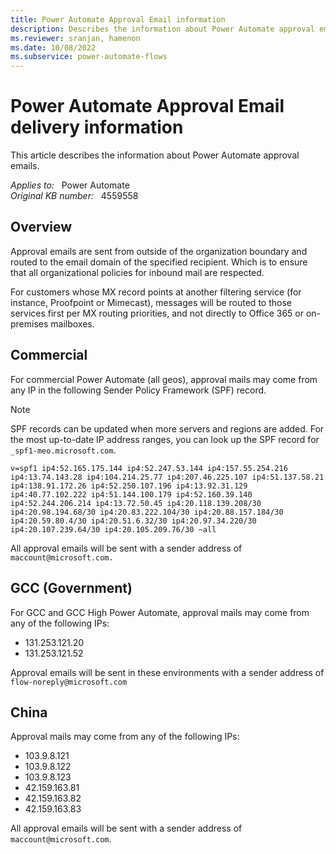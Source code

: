 ```yaml
---
title: Power Automate Approval Email information
description: Describes the information about Power Automate approval emails.
ms.reviewer: sranjan, hamenon
ms.date: 10/08/2022
ms.subservice: power-automate-flows
---
```

# Power Automate Approval Email delivery information

This article describes the information about Power Automate approval emails.

_Applies to:_ &nbsp; Power Automate  
_Original KB number:_ &nbsp; 4559558

## Overview

Approval emails are sent from outside of the organization boundary and routed to the email domain of the specified recipient. Which is to ensure that all organizational policies for inbound mail are respected.

For customers whose MX record points at another filtering service (for instance, Proofpoint or Mimecast), messages will be routed to those services first per MX routing priorities, and not directly to Office 365 or on-premises mailboxes.

## Commercial

For commercial Power Automate (all geos), approval mails may come from any IP in the following Sender Policy Framework (SPF) record.

> [!NOTE]
> SPF records can be updated when more servers and regions are added. For the most up-to-date IP address ranges, you can look up the SPF record for `_spf1-meo.microsoft.com`.

```output
v=spf1 ip4:52.165.175.144 ip4:52.247.53.144 ip4:157.55.254.216 ip4:13.74.143.28 ip4:104.214.25.77 ip4:207.46.225.107 ip4:51.137.58.21 ip4:138.91.172.26 ip4:52.250.107.196 ip4:13.92.31.129 ip4:40.77.102.222 ip4:51.144.100.179 ip4:52.160.39.140 ip4:52.244.206.214 ip4:13.72.50.45 ip4:20.118.139.208/30 ip4:20.98.194.68/30 ip4:20.83.222.104/30 ip4:20.88.157.184/30 ip4:20.59.80.4/30 ip4:20.51.6.32/30 ip4:20.97.34.220/30 ip4:20.107.239.64/30 ip4:20.105.209.76/30 ~all
```

All approval emails will be sent with a sender address of `maccount@microsoft.com.`

## GCC (Government)

For GCC and GCC High Power Automate, approval mails may come from any of the following IPs:

- 131.253.121.20
- 131.253.121.52

Approval emails will be sent in these environments with a sender address of `flow-noreply@microsoft.com`

## China

Approval mails may come from any of the following IPs:

- 103.9.8.121
- 103.9.8.122
- 103.9.8.123
- 42.159.163.81
- 42.159.163.82
- 42.159.163.83

All approval emails will be sent with a sender address of `maccount@microsoft.com`.
